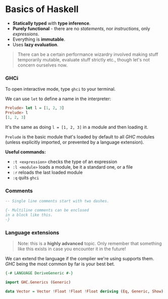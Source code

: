 # Basics of Haskell

* **Statically typed** with **type inference**.
* **Purely functional** - there are no *statements*, nor *instructions*, only *expressions*.
* Everything is **immutable**.
* Uses **lazy evaluation**.

> There can be a certain performance wizardry involved making stuff temporarily mutable, evaluate stuff strictly etc., though let's not concern ourselves now.

### GHCi

To open interactive mode, type `ghci` to your terminal.

We can use `let` to define a name in the interpreter:

```Haskell
Prelude> let l = [1, 2, 3]
Prelude> l
[1, 2, 3]
```

It's the same as doing `l = [1, 2, 3]` in a module and then loading it.

`Prelude` is the basic module that's loaded by default to all *GHC* modules (unless explicitly imported, or prevented by a language extension).

**Useful commands:**

* `:t <expression>` checks the type of an expression
* `:l <module>` loads a module, be it a standard one, or a file
* `:r` reloads the last loaded module
* `:q` quits `ghci`

### Comments

```Haskell
-- Single line comments start with two dashes.

{- Multiline comments can be enclosed
in a block like this.
-}
```

### Language extensions

> Note: this is a **highly advanced** topic. Only remember that something like this exists in case you encounter it in the future!

We can extend the language if the complier we're using supports them. *GHC* being the most common by far is your best bet.

```Haskell
{-# LANGUAGE DeriveGeneric #-}

import GHC.Generics (Generic)

data Vector = Vector !Float !Float !Float deriving (Eq, Generic, Show)
```
